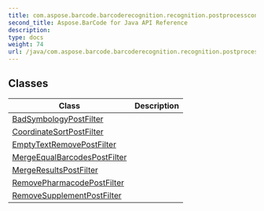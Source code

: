 ```yaml
---
title: com.aspose.barcode.barcoderecognition.recognition.postprocesscontroller.filters
second_title: Aspose.BarCode for Java API Reference
description: 
type: docs
weight: 74
url: /java/com.aspose.barcode.barcoderecognition.recognition.postprocesscontroller.filters/
---
```


## Classes

| Class | Description |
| --- | --- |
| [BadSymbologyPostFilter](../com.aspose.barcode.barcoderecognition.recognition.postprocesscontroller.filters/badsymbologypostfilter) |  |
| [CoordinateSortPostFilter](../com.aspose.barcode.barcoderecognition.recognition.postprocesscontroller.filters/coordinatesortpostfilter) |  |
| [EmptyTextRemovePostFilter](../com.aspose.barcode.barcoderecognition.recognition.postprocesscontroller.filters/emptytextremovepostfilter) |  |
| [MergeEqualBarcodesPostFilter](../com.aspose.barcode.barcoderecognition.recognition.postprocesscontroller.filters/mergeequalbarcodespostfilter) |  |
| [MergeResultsPostFilter](../com.aspose.barcode.barcoderecognition.recognition.postprocesscontroller.filters/mergeresultspostfilter) |  |
| [RemovePharmacodePostFilter](../com.aspose.barcode.barcoderecognition.recognition.postprocesscontroller.filters/removepharmacodepostfilter) |  |
| [RemoveSupplementPostFilter](../com.aspose.barcode.barcoderecognition.recognition.postprocesscontroller.filters/removesupplementpostfilter) |  |
